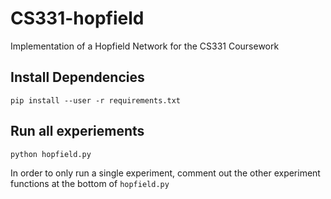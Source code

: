 # CS331-hopfield
Implementation of a Hopfield Network for the CS331 Coursework

## Install Dependencies
`pip install --user -r requirements.txt`

## Run all experiements
`python hopfield.py`

In order to only run a single experiment, comment out the other experiment functions at the bottom of `hopfield.py`
